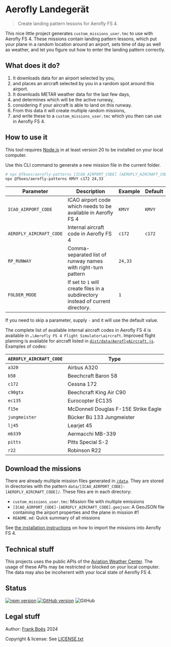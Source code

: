 # Aerofly Landegerät

> Create landing pattern lessons for Aerofly FS 4.

This nice little project generates `custom_missions_user.tmc` to use with Aerofly FS 4. These missions contain landing pattern lessons, which put your plane in a random location around an airport, sets time of day as well as weather, and let you figure out how to enter the landing pattern correctly.

## What does it do?

1. It downloads data for an airport selected by you,
2. and places an aircraft selected by you in a random spot around this airport.
3. It downloads METAR weather data for the last few days,
4. and determines which will be the active runway,
5. considering if your aircraft is able to land on this runway.
6. From this data it will create multiple random missions,
7. and write these to a `custom_missions_user.tmc` which you then can use in Aerofly FS 4.

## How to use it

This tool requires [Node.js](https://nodejs.org/en) in at least version 20 to be installed on your local computer.

Use this CLI command to generate a new mission file in the current folder.

```bash
# npx @fboes/aerofly-patterns [ICAO_AIRPORT_CODE] [AEROFLY_AIRCRAFT_CODE] [RP_RUNWAY,..]
npx @fboes/aerofly-patterns KMVY c172 24,33
```

| Parameter               | Description                                                                     | Example | Default |
| ----------------------- | ------------------------------------------------------------------------------- | ------- | ------- |
| `ICAO_AIRPORT_CODE`     | ICAO airport code which needs to be available in Aerofly FS 4                   | `KMVY`  | `KMVY`  |
| `AEROFLY_AIRCRAFT_CODE` | Internal aircraft code in Aerofly FS 4                                          | `c172`  | `c172`  |
| `RP_RUNWAY`             | Comma-separated list of runway names with right-turn pattern                    | `24,33` |         |
| `FOLDER_MODE`           | If set to `1` will create files in a subdirectory instead of current directory. | `1`     |         |

If you need to skip a parameter, supply `-` and it will use the default value.

The complete list of available internal aircraft codes in Aerofly FS 4 is available in `…\Aerofly FS 4 Flight Simulator\aircraft`. Improved flight planning is available for aircraft listed in [`dist/data/AeroflyAircraft.js`](./dist/data/AeroflyAircraft.js). Examples of codes:

| `AEROFLY_AIRCRAFT_CODE` | Type                                 |
| ----------------------- | ------------------------------------ |
| `a320`                  | Airbus A320                          |
| `b58`                   | Beechcraft Baron 58                  |
| `c172`                  | Cessna 172                           |
| `c90gtx`                | Beechcraft King Air C90              |
| `ec135`                 | Eurocopter EC135                     |
| `f15e`                  | McDonnell Douglas F-15E Strike Eagle |
| `jungmeister`           | Bücker Bü 133 Jungmeister            |
| `lj45`                  | Learjet 45                           |
| `mb339`                 | Aermacchi MB-339                     |
| `pitts`                 | Pitts Special S-2                    |
| `r22`                   | Robinson R22                         |

## Download the missions

There are already multiple mission files generated in [`/data`](./data/). They are stored in directories with the pattern `data/[ICAO_AIRPORT_CODE]-[AEROFLY_AIRCRAFT_CODE]/`. These files are in each directory:

- `custom_missions_user.tmc`: Mission file with multiple emissions
- `[ICAO_AIRPORT_CODE]-[AEROFLY_AIRCRAFT_CODE].geojson`: A GeoJSON file containing the airport properties and the plane in mission #1
- `README.md`: Quick summary of all missions

See [the installation instructions](https://fboes.github.io/aerofly-missions/docs/generic-installation.html) on how to import the missions into Aerofly FS 4.

## Technical stuff

This projects uses the public APIs of the [Aviation Weather Center](https://aviationweather.gov/). The usage of these APIs may be restricted or blocked on your local computer. The data may also be incoherent with your local state of Aerofly FS 4.

## Status

[![npm version](https://badge.fury.io/js/@fboes%2Faerofly-patterns.svg)](https://badge.fury.io/js/@fboes%2Faerofly-patterns)
[![GitHub version](https://badge.fury.io/gh/fboes%2Faerofly-patterns.svg)](https://badge.fury.io/gh/fboes%2Faerofly-patterns)
![GitHub](https://img.shields.io/github/license/fboes/aerofly-patterns.svg)

## Legal stuff

Author: [Frank Boës](https://3960.org/) 2024

Copyright & license: See [LICENSE.txt](LICENSE.txt)
